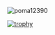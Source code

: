 <p align="left"> <img src="https://komarev.com/ghpvc/?username=poma12390&label=Profile%20views&color=0e75b6&style=flat" alt="poma12390" /> </p>

[![trophy](https://github-profile-trophy.vercel.app/?username=ryo-ma)](https://github.com/ryo-ma/github-profile-trophy)
